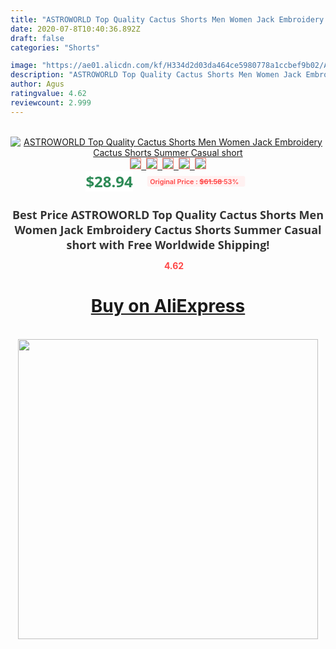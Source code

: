 ```yaml
---
title: "ASTROWORLD Top Quality Cactus Shorts Men Women Jack Embroidery Cactus Shorts Summer Casual short"
date: 2020-07-8T10:40:36.892Z
draft: false
categories: "Shorts"

image: "https://ae01.alicdn.com/kf/H334d2d03da464ce5980778a1ccbef9b02/ASTROWORLD-Top-Quality-Cactus-Shorts-Men-Women-Jack-Embroidery-Cactus-Shorts-Summer-Casual-short.jpg"
description: "ASTROWORLD Top Quality Cactus Shorts Men Women Jack Embroidery Cactus Shorts Summer Casual short"
author: Agus
ratingvalue: 4.62
reviewcount: 2.999
---
```

<br>
<div style="text-align: center;">
<a href="https://s.click.aliexpress.com/e/_9hMGqh" target="_blank" rel="nofollow noopener noreferrer"><img alt="ASTROWORLD Top Quality Cactus Shorts Men Women Jack Embroidery Cactus Shorts Summer Casual short" class="magnifier-image" src="https://ae01.alicdn.com/kf/H334d2d03da464ce5980778a1ccbef9b02/ASTROWORLD-Top-Quality-Cactus-Shorts-Men-Women-Jack-Embroidery-Cactus-Shorts-Summer-Casual-short.jpg_640x640.jpg">
<br>
<img style="border:1px solid salmon" src="https://ae01.alicdn.com/kf/H334d2d03da464ce5980778a1ccbef9b02/ASTROWORLD-Top-Quality-Cactus-Shorts-Men-Women-Jack-Embroidery-Cactus-Shorts-Summer-Casual-short.jpg_120x120.jpg">&nbsp;&nbsp;<img style="border:1px solid salmon" src="https://ae01.alicdn.com/kf/He2486ab04f4040789f808588d067335aA/ASTROWORLD-Top-Quality-Cactus-Shorts-Men-Women-Jack-Embroidery-Cactus-Shorts-Summer-Casual-short.jpg_120x120.jpg">&nbsp;&nbsp;<img style="border:1px solid salmon" src="https://ae01.alicdn.com/kf/H53db26663ee9449ea6227af0f40bbe82j/ASTROWORLD-Top-Quality-Cactus-Shorts-Men-Women-Jack-Embroidery-Cactus-Shorts-Summer-Casual-short.jpg_120x120.jpg">&nbsp;&nbsp;<img style="border:1px solid salmon" src="https://ae01.alicdn.com/kf/H626988d00d4d406d9bbdcc3d650ba267f/ASTROWORLD-Top-Quality-Cactus-Shorts-Men-Women-Jack-Embroidery-Cactus-Shorts-Summer-Casual-short.jpg_120x120.jpg">&nbsp;&nbsp;<img style="border:1px solid salmon" src="https://ae01.alicdn.com/kf/H6884963bf1b74091a979aa374c4a6886y/ASTROWORLD-Top-Quality-Cactus-Shorts-Men-Women-Jack-Embroidery-Cactus-Shorts-Summer-Casual-short.jpg_120x120.jpg"></a></div><br0>
<div style="text-align: center;"><span style="background-color: white; border: 0px; box-sizing: border-box; color: seagreen; display: inline-block; font-family: &quot;open sans&quot; , &quot;arial&quot; , &quot;helvetica&quot; , sans-serif , &quot;heiti&quot;; font-size: 24px; font-stretch: inherit; font-weight: 700; line-height: inherit; margin: 0px 10px 0px 0px; padding: 0px; vertical-align: middle;">$28.94 </span>
<span style="background: rgb(255 , 241 , 241); border-radius: 3px; border: 0px; box-sizing: border-box; color: #ff4747; display: inline-block; font-family: inherit; font-size: 12px; font-stretch: inherit; font-style: inherit; font-variant: inherit; font-weight: 600; line-height: inherit; margin: 0px; padding: 2px 5px; transform: scale(0.9); vertical-align: middle;">Original Price : <b style="text-decoration: line-through;">$61.58 </b> 53%&nbsp;&nbsp;</span></div>
<h1 style="color: #333333; display: inline-block; font-family: &quot;open sans&quot; , &quot;arial&quot; , &quot;helvetica&quot; , sans-serif , &quot;heiti&quot;; font-size: 18px; font-stretch: inherit; font-weight: 700; text-align: center;">Best Price ASTROWORLD Top Quality Cactus Shorts Men Women Jack Embroidery Cactus Shorts Summer Casual short with Free Worldwide Shipping!</h1>
<div style="color: #ff4747; text-align: center;">
<img src="https://4.bp.blogspot.com/-M0ZcTcb-5uY/XleCXlxnR4I/AAAAAAAAAEc/OrjgMkXV1oMQFaCRZj5HQwOCBcu3w1FegCPcBGAYYCw/s1600/star.png" style="height: 15px;">&nbsp;<b>4.62</b></div>
<div class="button_cont" align="center"><a class="buynow_a" href="https://s.click.aliexpress.com/e/_9hMGqh" target="_blank" rel="nofollow noopener noreferrer"><H1>Buy on AliExpress</H1></a></div><br>
<div class="separator" style="clear: both; text-align: center;">
<img src="https://lh3.googleusercontent.com/-pTy5HemUv9M/XlePHvY0dAI/AAAAAAAAAE4/0nX5iRUoIWY8eMW9Dpxeirr157OZliDIgCLcBGAsYHQ/s1600/badge.gif" width="480">
</div>
